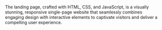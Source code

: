 The landing page, crafted with HTML, CSS, and JavaScript, is a visually stunning, responsive single-page website that seamlessly combines engaging design with interactive elements to captivate visitors and deliver a compelling user experience.
